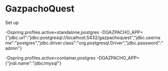 GazpachoQuest
==============

Set up

-Dspring.profiles.active=standalone,postgres -DGAZPACHO_APP={\"jdbc.url\":\"jdbc:postgresql://localhost:5432/gazpachoquest\",\"jdbc.username\":\"postgres\",\"jdbc.driver.class\":\"org.postgresql.Driver\",\"jdbc.password\":\"admin\"}

-Dspring.profiles.active=container,postgres -DGAZPACHO_APP={\"jndi.name\":\"jdbc/mysql\"}
